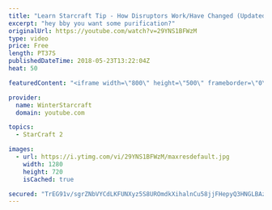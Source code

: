 ```yaml
---
title: "Learn Starcraft Tip - How Disruptors Work/Have Changed (Updated Patch 4.0 2018)"
excerpt: "hey bby you want some purification?"
originalUrl: https://youtube.com/watch?v=29YNS1BFWzM
type: video
price: Free
length: PT37S
publishedDateTime: 2018-05-23T13:22:04Z
heat: 50

featuredContent: "<iframe width=\"800\" height=\"500\" frameborder=\"0\" src=\"https://www.youtube.com/embed/29YNS1BFWzM\" allow=\"accelerometer; autoplay; encrypted-media; gyroscope; picture-in-picture\" allowfullscreen></iframe>"

provider:
  name: WinterStarcraft
  domain: youtube.com

topics:
  - StarCraft 2

images:
  - url: https://i.ytimg.com/vi/29YNS1BFWzM/maxresdefault.jpg
    width: 1280
    height: 720
    isCached: true

secured: "TrEG91v/sgrZNbVYCdLKFUNXyz5S8UROmdkXihalnCu58jjFHepyQ3HNGLBAzjeIoYIwJKyQH/EvYZAZqKhgxYM1eg6/uFWpkA3Kr325jNnvhXjVKkctH2+s+hzSZvOzBVIDsPuIo+WmHVPRBNsT0kuxGk0dHsljR5RpA+I3nP9Fng7fl9g90WSDC8sBCZEeMXZ6cKibjStZEmy5lnhszkaarDlCC8K1B6dfvNYWLH6mANe1d/wX/NZpGKfDBBN1Q5l5Hb/SC0o2g9toau0OCqXShCvEbB/cfktvVPXhLiFNUQX1XL6zra4Wt3xlCkqrGBS8k5lqXtasRkpzcMCG8TeECe/pMpxx7a/izkV6EgJ7iV3qSNas/nX0GC+lxLptEZBYck6unWM+r9fhk2WpCyjZbStIS2EI2i51RTOxR2c=;+0xfl7rcf18187tkvNIjWA=="
---
```


